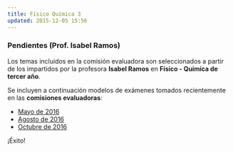 ```yaml
---
title: Físico Química 3
updated: 2015-12-05 15:56
---
```


### Pendientes (Prof. Isabel Ramos) 

Los temas incluidos en la comisión evaluadora son seleccionados a partir de los impartidos por la profesora **Isabel Ramos** en **Físico - Química de tercer año**. 

Se incluyen a continuación modelos de exámenes tomados recientemente en las **comisiones evaluadoras**: 

* [Mayo de 2016](../medocs/3fqui/ramos/2016_05_20_com_eva_fisico_quimica_ramos.pdf)
* [Agosto de 2016](../medocs/3fqui/ramos/2016_08_02_com_eva_fisico_quimica_ramos.pdf)
* [Octubre de 2016](../medocs/3fqui/ramos/2016_10_com_eva_fisico_quimica_ramos.pdf)

¡Éxito!
